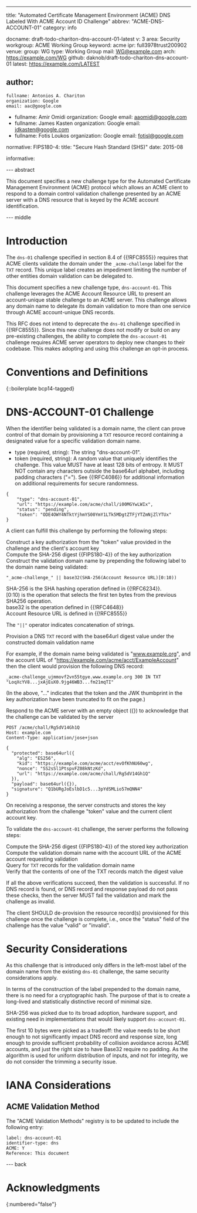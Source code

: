 ---
title: "Automated Certificate Management Environment (ACME) DNS Labeled With ACME Account ID Challenge"
abbrev: "ACME-DNS-ACCOUNT-01"
category: info

docname: draft-todo-chariton-dns-account-01-latest
v: 3
area: Security
workgroup: ACME Working Group
keyword: acme
ipr: full3978trust200902
venue:
  group: WG
  type: Working Group
  mail: WG@example.com
  arch: https://example.com/WG
  github: daknob/draft-todo-chariton-dns-account-01
  latest: https://example.com/LATEST

author:
 -
    fullname: Antonios A. Chariton
    organization: Google
    email: aac@google.com
 -
    fullname: Amir Omidi
    organization: Google
    email: aaomidi@google.com
 -
    fullname: James Kasten
    organization: Google
    email: jdkasten@google.com
 -
    fullname: Fotis Loukos
    organization: Google
    email: fotisl@google.com

normative:
  FIPS180-4:
    title: "Secure Hash Standard (SHS)"
    date: 2015-08

informative:

--- abstract

This document specifies a new challenge type for the Automated Certificate Management Environment (ACME) protocol which allows an ACME client to respond to a domain control validation challenge presented by an ACME server with a DNS resource that is keyed by the ACME account identification.

--- middle

# Introduction

The `dns-01` challenge specified in section 8.4 of {{!RFC8555}} requires that ACME clients validate the domain under the `_acme-challenge` label for the `TXT` record. This unique label creates an impediment limiting the number of other entities domain validation can be delegated to.

This document specifies a new challenge type, `dns-account-01`. This challenge leverages the ACME Account Resource URL to present an account-unique stable challenge to an ACME server. This challenge allows any domain name to delegate its domain validation to more than one service through ACME account-unique DNS records.

This RFC does not intend to deprecate the `dns-01` challenge specified in {{!RFC8555}}. Since this new challenge does not modify or build on any pre-existing challenges, the ability to complete the `dns-account-01` challenge requires ACME server operators to deploy new changes to their codebase. This makes adopting and using this challenge an opt-in process.

# Conventions and Definitions

{::boilerplate bcp14-tagged}

# DNS-ACCOUNT-01 Challenge

When the identifier being validated is a domain name, the client can prove control of that domain by provisioning a `TXT` resource record containing a designated value for a specific validation domain name.

* type (required, string): The string "dns-account-01".
* token (required, string): A random value that uniquely identifies the challenge. This value MUST have at least 128 bits of entropy. It MUST NOT contain any characters outside the base64url alphabet, including padding characters ("="). See {{!RFC4086}} for additional information on additional requirements for secure randomness.

```
{
    "type": "dns-account-01",
    "url": "https://example.com/acme/chall/i00MGYwLWIx",
    "status": "pending",
    "token": "ODE4OWY4NTktYjhmYS00YmY1LTk5MDgtZTFjYTZmNjZlYTUx"
}
```

A client can fulfill this challenge by performing the following steps:

Construct a key authorization from the "token" value provided in the challenge and the client's account key<br>
Compute the SHA-256 digest {{FIPS180-4}} of the key authorization<br>
Construct the validation domain name by prepending the following label to the domain name being validated:

```
"_acme-challenge_" || base32(SHA-256(Account Resource URL)[0:10))
```

SHA-256 is the SHA hashing operation defined in {{!RFC6234}}.<br>
[0:10) is the operation that selects the first ten bytes from the previous SHA256 operation.<br>
base32 is the operation defined in {{!RFC4648}}<br>
Account Resource URL is defined in {{!RFC8555}}

The `"||"` operator indicates concatenation of strings.

Provision a DNS `TXT` record with the base64url digest value under the constructed domain validation name

For example, if the domain name being validated is "www.example.org", and the account URL of "https://example.com/acme/acct/ExampleAccount" then the client would provision the following DNS record:

```
_acme-challenge_ujmmovf2vn55tgye.www.example.org 300 IN TXT "LoqXcYV8...jxAjEuX0.9jg46WB3...fm21mqTI"
```

(In the above, "..." indicates that the token and the JWK thumbprint in the key authorization have been truncated to fit on the page.)

Respond to the ACME server with an empty object ({}) to acknowledge that the challenge can be validated by the server

```
POST /acme/chall/Rg5dV14Gh1Q
Host: example.com
Content-Type: application/jose+json

{
  "protected": base64url({
    "alg": "ES256",
    "kid": "https://example.com/acme/acct/evOfKhNU60wg",
    "nonce": "SS2sSl1PtspvFZ08kNtzKd",
    "url": "https://example.com/acme/chall/Rg5dV14Gh1Q"
  }),
  "payload": base64url({}),
  "signature": "Q1bURgJoEslbD1c5...3pYdSMLio57mQNN4"
}
```

On receiving a response, the server constructs and stores the key authorization from the challenge "token" value and the current client account key.

To validate the `dns-account-01` challenge, the server performs the following steps:

Compute the SHA-256 digest {{FIPS180-4}} of the stored key authorization<br>
Compute the validation domain name with the account URL of the ACME account requesting validation<br>
Query for `TXT` records for the validation domain name<br>
Verify that the contents of one of the TXT records match the digest value

If all the above verifications succeed, then the validation is successful. If no DNS record is found, or DNS record and response payload do not pass these checks, then the server MUST fail the validation and mark the challenge as invalid.

The client SHOULD de-provision the resource record(s) provisioned for this challenge once the challenge is complete, i.e., once the "status" field of the challenge has the value "valid" or "invalid".

# Security Considerations

As this challenge that is introduced only differs in the left-most label of the domain name from the existing `dns-01` challenge, the same security considerations apply.

In terms of the construction of the label prepended to the domain name, there is no need for a cryptographic hash. The purpose of that is to create a long-lived and statistically distinctive record of minimal size.

SHA-256 was picked due to its broad adoption, hardware support, and existing need in implementations that would likely support `dns-account-01`.

The first 10 bytes were picked as a tradeoff: the value needs to be short enough to not significantly impact DNS record and response size, long enough to provide sufficient probability of collision avoidance across ACME accounts, and just the right size to have Base32 require no padding. As the algorithm is used for uniform distribution of inputs, and not for integrity, we do not consider the trimming a security issue.

# IANA Considerations

## ACME Validation Method

The "ACME Validation Methods" registry is to be updated to include the following entry:

```
label: dns-account-01
identifier-type: dns
ACME: Y
Reference: This document
```


--- back

# Acknowledgments
{:numbered="false"}

